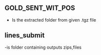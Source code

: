 ## GOLD_SENT_WIT_POS
- Is the extracted folder from given .tgz file

## lines_submit
-is folder containing outputs zips,files
